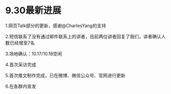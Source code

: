 # 9.30最新进展

1.网页Talk部分的更新，感谢@CharlesYang的支持

2.短信联系了没有通过邮件联系上的讲者，目前两位讲者回复了我们，讲者确认人数已经增至7名

3.场地确认：10.17/10.18空闲

4.首次采访完成

5.首次推文制作完成，已在微博、微信公众号、官网进行更新

6.在各群内宣发